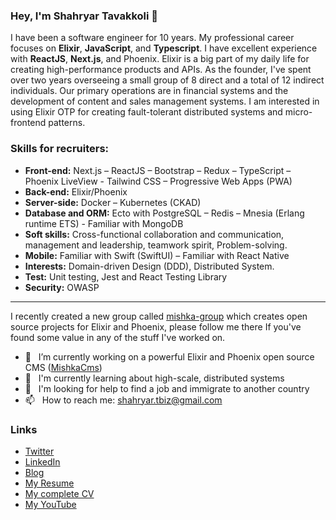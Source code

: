 ### Hey, I'm Shahryar Tavakkoli 👋

I have been a software engineer for 10 years. My professional career focuses on **Elixir**, **JavaScript**, and **Typescript**. I have excellent experience with **ReactJS**, **Next.js**, and Phoenix. Elixir is a big part of my daily life for creating high-performance products and APIs. As the founder, I've spent over two years overseeing a small group of 8 direct and a total of 12 indirect individuals. Our primary operations are in financial systems and the development of content and sales management systems. I am interested in using Elixir OTP for creating fault-tolerant distributed systems and micro-frontend patterns.


### Skills for recruiters:

-	**Front-end:** Next.js – ReactJS – Bootstrap – Redux – TypeScript – Phoenix LiveView - Tailwind CSS – Progressive Web Apps (PWA)
-	**Back-end:** Elixir/Phoenix
-	**Server-side:** Docker – Kubernetes (CKAD)
-	**Database and ORM:** Ecto with PostgreSQL – Redis – Mnesia (Erlang runtime ETS) - Familiar with MongoDB
-	**Soft skills:** Cross-functional collaboration and communication, management and leadership, teamwork spirit, Problem-solving.
-	**Mobile:** Familiar with Swift (SwiftUI) – Familiar with React Native
-	**Interests:** Domain-driven Design (DDD), Distributed System.
-	**Test:** Unit testing, Jest and React Testing Library
-	**Security:** OWASP


---

I recently created a new group called [mishka-group](https://github.com/mishka-group) which creates open source projects for Elixir and Phoenix, please follow me there If you've found some value in any of the stuff I've worked on.

 
- 🔭 &nbsp; I’m currently working on a powerful Elixir and Phoenix open source CMS ([MishkaCms](https://github.com/mishka-group/mishka-cms))
- 🌱 &nbsp; I'm currently learning about high-scale, distributed systems
- 🤔 &nbsp; I'm looking for help to find a job and immigrate to another country
- 📫 &nbsp; How to reach me: shahryar.tbiz@gmail.com

### Links

* [Twitter](https://twitter.com/shahryar_tbiz)
* [LinkedIn](https://www.linkedin.com/in/shahryar-tavakkoli/)
* [Blog](https://trangell.com)
* [My Resume](https://github.com/shahryarjb/shahryarjb/files/10964786/shahryar.s.Resume.pdf)
* [My complete CV](https://github.com/shahryarjb/shahryarjb/files/10964780/Resume-Shahryar-Tavakkoli-S-NR.pdf)
* [My YouTube](https://www.youtube.com/c/shahryartavakkoli)



